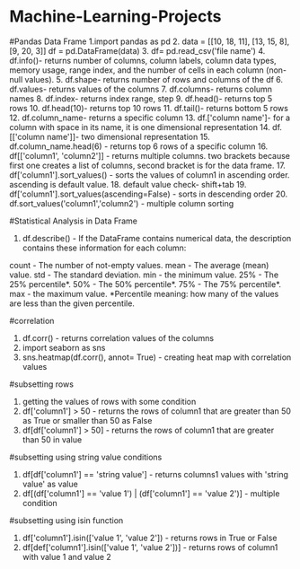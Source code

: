 # Machine-Learning-Projects

#Pandas Data Frame
1.import pandas as pd
2. data = [[10, 18, 11], [13, 15, 8], [9, 20, 3]]
    df = pd.DataFrame(data)
3. df= pd.read_csv('file name')
4. df.info()- returns number of columns, column labels, column data types, memory usage, range index, and the number of cells in each column (non-null values).
5. df.shape- returns number of rows and columns of the df
6. df.values- returns values of the columns
7. df.columns- returns column names
8. df.index- returns index range, step
9. df.head()- returns top 5 rows
10. df.head(10)- returns top 10 rows
11. df.tail()- returns bottom 5 rows
12. df.column_name- returns a specific column
13. df.['column name']- for a column with space in its name, it is one dimensional representation
14. df.[['column name']]- two dimensional representation
15. df.column_name.head(6) - returns top 6 rows of a specific column
16. df[['column1', 'column2']] - returns multiple columns. two brackets because first one creates a list of columns, second bracket is for the data frame.
17. df['column1'].sort_values() - sorts the values of column1 in ascending order. ascending is default value.
18. default value check- shift+tab
19. df['column1'].sort_values(ascending=False) - sorts in descending order
20. df.sort_values('column1','column2') - multiple column sorting

#Statistical Analysis in Data Frame
1. df.describe() - If the DataFrame contains numerical data, the description contains these information for each column:

count - The number of not-empty values.
mean - The average (mean) value.
std - The standard deviation.
min - the minimum value.
25% - The 25% percentile*.
50% - The 50% percentile*.
75% - The 75% percentile*.
max - the maximum value.
*Percentile meaning: how many of the values are less than the given percentile.

#correlation
1. df.corr() - returns correlation values of the columns
2. import seaborn as sns
3. sns.heatmap(df.corr(), annot= True) - creating heat map with correlation values

#subsetting rows
1. getting the values of rows with some condition
2. df['column1'] > 50 - returns the rows of column1 that are greater than 50 as True or smaller than 50 as False
3. df[df['column1'] > 50] - returns the rows of column1 that are greater than 50 in value

#subsetting using string value conditions
1. df[df['column1'] == 'string value'] - returns columns1 values with 'string value' as value
2. df[(df['column1'] == 'value 1') | (df['column1'] == 'value 2')] - multiple condition

#subsetting using isin function
1. df['column1'].isin(['value 1', 'value 2']) - returns rows in True or False
2. df[def['column1'].isin(['value 1', 'value 2'])] - returns rows of column1 with value 1 and value 2
